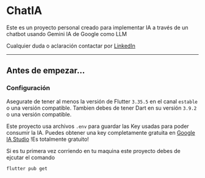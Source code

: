 # ChatIA
Este es un proyecto personal creado para implementar IA a través de un chatbot usando Gemini IA de Google como LLM

Cualquier duda o aclaración contactar por [LinkedIn](https://www.linkedin.com/in/developer-mobile-jesus-alberto-aguilar-martinez/) 

--------

## Antes de empezar...

### Configuración

Asegurate de tener al menos la versión de Flutter `3.35.5` en el canal `estable` o una versión compatible. Tambien debes de tener Dart en su versión `3.9.2` o una versión compatible.

Este proyecto usa archivos `.env` para guardar las Key usadas para poder consumir la IA. Puedes obtener una key completamente gratuita en [Google IA Studio](https://aistudio.google.com/) !Es totalmente gratuito!

Si es tu primera vez corriendo en tu maquina este proyecto debes de ejcutar el comando 

```shell
flutter pub get
```